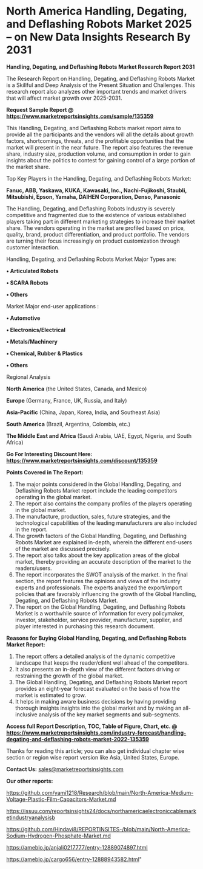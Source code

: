 # North America Handling, Degating, and Deflashing Robots Market 2025 – on New Data Insights Research By 2031

<strong>Handling, Degating, and Deflashing Robots Market Research Report 2031</strong>

The Research Report on Handling, Degating, and Deflashing Robots Market is a Skillful and Deep Analysis of the Present Situation and Challenges. This research report also analyzes other important trends and market drivers that will affect market growth over 2025-2031.

<strong>Request Sample Report @ <a href=https://www.marketreportsinsights.com/sample/135359>https://www.marketreportsinsights.com/sample/135359</a></strong>

This Handling, Degating, and Deflashing Robots market report aims to provide all the participants and the vendors will all the details about growth factors, shortcomings, threats, and the profitable opportunities that the market will present in the near future. The report also features the revenue share, industry size, production volume, and consumption in order to gain insights about the politics to contest for gaining control of a large portion of the market share.

Top Key Players in the Handling, Degating, and Deflashing Robots Market:

<strong>Fanuc, ABB, Yaskawa, KUKA, Kawasaki, Inc., Nachi-Fujikoshi, Staubli, Mitsubishi, Epson, Yamaha, DAIHEN Corporation, Denso, Panasonic</strong>

The Handling, Degating, and Deflashing Robots Industry is severely competitive and fragmented due to the existence of various established players taking part in different marketing strategies to increase their market share. The vendors operating in the market are profiled based on price, quality, brand, product differentiation, and product portfolio. The vendors are turning their focus increasingly on product customization through customer interaction.

Handling, Degating, and Deflashing Robots Market Major Types are:

<strong>• Articulated Robots

• SCARA Robots

• Others</strong>

Market Major end-user applications :

<strong>• Automotive

• Electronics/Electrical

• Metals/Machinery

• Chemical, Rubber & Plastics

• Others</strong>

Regional Analysis

</u><strong><b>North America</b></strong> (the United States, Canada, and Mexico)

<strong><b>Europe </b></strong>(Germany, France, UK, Russia, and Italy)

<strong><b>Asia-Pacific</b></strong> (China, Japan, Korea, India, and Southeast Asia)

<strong><b>South America</b></strong> (Brazil, Argentina, Colombia, etc.)

<strong><b>The Middle East and Africa</b></strong> (Saudi Arabia, UAE, Egypt, Nigeria, and South Africa)

<strong>Go For Interesting Discount Here: <a href=https://www.marketreportsinsights.com/discount/135359>https://www.marketreportsinsights.com/discount/135359</a></strong>

<strong>Points Covered in The Report:</strong>
<ol>
  <li>The major points considered in the Global Handling, Degating, and Deflashing Robots Market report include the leading competitors operating in the global market.</li>
  <li>The report also contains the company profiles of the players operating in the global market.</li>
  <li>The manufacture, production, sales, future strategies, and the technological capabilities of the leading manufacturers are also included in the report.</li>
  <li>The growth factors of the Global Handling, Degating, and Deflashing Robots Market are explained in-depth, wherein the different end-users of the market are discussed precisely.</li>
  <li>The report also talks about the key application areas of the global market, thereby providing an accurate description of the market to the readers/users.</li>
  <li>The report incorporates the SWOT analysis of the market. In the final section, the report features the opinions and views of the industry experts and professionals. The experts analyzed the export/import policies that are favorably influencing the growth of the Global Handling, Degating, and Deflashing Robots Market.</li>
  <li>The report on the Global Handling, Degating, and Deflashing Robots Market is a worthwhile source of information for every policymaker, investor, stakeholder, service provider, manufacturer, supplier, and player interested in purchasing this research document.</li>
</ol>
<strong>Reasons for Buying Global Handling, Degating, and Deflashing Robots Market Report:</strong>

<ol>
  <li>The report offers a detailed analysis of the dynamic competitive landscape that keeps the reader/client well ahead of the competitors.</li>
  <li>It also presents an in-depth view of the different factors driving or restraining the growth of the global market.</li>
  <li>The Global Handling, Degating, and Deflashing Robots Market report provides an eight-year forecast evaluated on the basis of how the market is estimated to grow.</li>
  <li>It helps in making aware business decisions by having providing thorough insights insights into the global market and by making an all-inclusive analysis of the key market segments and sub-segments.</li>
</ol>
<strong>Access full Report Description, TOC, Table of Figure, Chart, etc. @ <a href=https://www.marketreportsinsights.com/industry-forecast/handling-degating-and-deflashing-robots-market-2022-135359>https://www.marketreportsinsights.com/industry-forecast/handling-degating-and-deflashing-robots-market-2022-135359</a></strong>


Thanks for reading this article; you can also get individual chapter wise section or region wise report version like Asia, United States, Europe.

<strong>Contact Us:</strong>
sales@marketreportsinsights.com

<strong>Our other reports:</strong>

<a href=https://github.com/yami1218/Research/blob/main/North-America-Medium-Voltage-Plastic-Film-Capacitors-Market.md>https://github.com/yami1218/Research/blob/main/North-America-Medium-Voltage-Plastic-Film-Capacitors-Market.md</a>

<a href=https://issuu.com/reportsinsights24/docs/northamericaelectroniccablemarketindustryanalysisb>https://issuu.com/reportsinsights24/docs/northamericaelectroniccablemarketindustryanalysisb</a>

<a href=https://github.com/Hindavi8/REPORTINSITES-/blob/main/North-America-Sodium-Hydrogen-Phosphate-Market.md>https://github.com/Hindavi8/REPORTINSITES-/blob/main/North-America-Sodium-Hydrogen-Phosphate-Market.md</a>

<a href=https://ameblo.jp/anjali0217777/entry-12889074897.html>https://ameblo.jp/anjali0217777/entry-12889074897.html</a>

<a href=https://ameblo.jp/cargo656/entry-12888943582.html>https://ameblo.jp/cargo656/entry-12888943582.html</a>"
